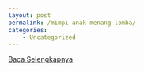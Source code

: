 ```yaml
---
layout: post
permalink: /mimpi-anak-menang-lomba/
categories:
    - Uncategorized
---
```


[Baca Selengkapnya](/05)